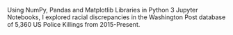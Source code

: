 Using NumPy, Pandas and Matplotlib Libraries in Python 3 Jupyter Notebooks, I explored racial discrepancies in the Washington Post database of 5,360 US Police Killings from 2015-Present.
